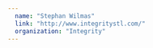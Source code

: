 ```yaml
---
  name: "Stephan Wilmas"
  link: "http://www.integritystl.com/"
  organization: "Integrity"
---
```

